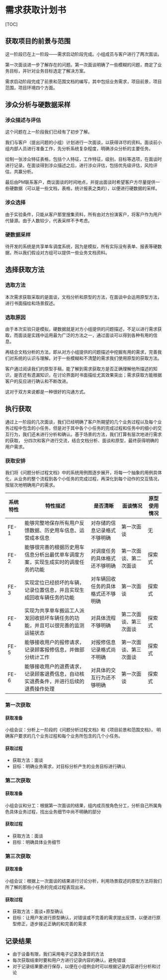 # 需求获取计划书

[TOC]

## 获取项目的前景与范围

这一阶段已在上一阶段——需求启动阶段完成。小组成员与客户进行了两次面谈。

第一次面谈进一步了解存在的问题。第一次面谈明确了一些模糊的问题，商定了业务目标，并针对业务目标选定了解决方案。

需求启动阶段完成了前景和范围文档的编写，其中包括业务需求，项目前景，项目范围，项目环境四个方面。

## 涉众分析与硬数据采样

### 涉众描述与评估

这个问题在上一阶段我们已经有了初步了解。

我们与客户（提出问题的小组）计划进行一次面谈，以获得详尽的资料。面谈前小组内部人员进行准备工作，先分析系统复杂程度，明确涉众分析的主要任务。

绘制一张涉众特征表格，包括个人特征，工作特征，级别，目标等选项，在面谈时进行记录。在面谈得到涉众描述之后，进行涉众评估，包括优先级评估，风险评估，共赢分析。

最后由PM联系客户，商议面谈的时间地点，并提出面谈时希望客户方尽量提供一些硬数据（可以是一些文档，表格，统计报表之类的），以便进行硬数据的采样。

### 涉众选择

由于实验条件，只能从客户那里搜集资料，所有由对方扮演客户，将客户作为用户代替源。由于人数较少，代表采样不予考虑。

### 硬数据采样

待开发的系统是共享单车调度系统，因为是模拟，所有实际没有表单、报表等硬数据，所以我们假设对方组可以提供一些业务文档资料。

## 选择获取方法

### 选取方法

本次需求获取采取的是面谈，文档分析和原型的方法，在面谈中会运用原型方法，进行书面描绘和场景叙述。

### 选取原因

由于本次实验只是模拟，硬数据就是对方小组提供的问题描述，不足以进行需求获取，而面谈是实践中运用最为广泛的方法之一，通过面谈可以得到各种有用的信息。

再结合文档分析的方法，即从对方小组提供的问题描述中挖掘有用的需求，完善我们对系统的认识与理解。对于一些模糊和不清楚的需求我们使用原型的获取方法。

客户通过阅读我们的原型手稿，能了解到需求获取方是否正确理解他所描述的知识，是否还有遗漏知识，在讨论界面时书面描绘尤其效果突出；需求获取方能根据客户的反应进行确认和不断改进。

这对于双方来说都是一种很好的沟通方式。

## 执行获取

通过上一阶段的几次面谈，我们已经明确了客户所期望的几个业务过程以及每个业务过程中包含的小任务，但是对于其中各个小任务的完成过程和任务中的细小的交互行为，我们还未进行分析和确认。基于场景的方法，我们打算有层次地进行需求的获取， 分四次和客户进行交流，结合文档分析、面谈和原型，最终获得明确的用户需求。 

### 获取安排

我们将《问题分析过程文档》中的系统用例图逐步展开，将每一个抽象的用例具体化，从业务的整个流程到各个小任务的完成过程，再深化到每个动作的交互情况，按层次地明确用户的需求。 

| 系统特性 | 特性描述                                                     | 是否清晰                           | 面谈情况               | 原型使用情况 |
| -------- | ------------------------------------------------------------ | ---------------------------------- | ---------------------- | ------------ |
| FE-1     | 能够完整地保存所有用户反馈数据、历史用车信息、运营成本信息   | 对存储的信息记录格式不够明确       | 第一次面谈             | 无           |
| FE-2     | 能够很完善的根据历史用车信息分析出最优单车调度方案，实现生成实时的调度任务的功能 | 对调度任务的具体格式还不够明确     | 第一次面谈、第二次面谈 | 探索式       |
| FE-3     | 实现定位已经损坏的车辆，记录位置信息，并且实现生成回收车辆任务的功能 | 对车辆回收任务的具体格式还不够明确 | 第一次面谈             | 探索式       |
| FE-4     | 实现为共享单车搬运工人派发回收损坏车辆任务的功能，并且可以很完善的监测运输状态 | 对具体流程不够明确                 | 第二次面谈、第三次面谈 | 探索式       |
| FE-5     | 能够接收用户的报修请求，记录顾客报修信息，并做部分统计工作   | 对报修信息记录格式尚不明确         | 第一次面谈、第三次面谈 | 探索式       |
| FE-6     | 能够接收用户的退费请求，记录顾客退费信息，自动核实退费条件，并进行后续的退费操作处理 | 对具体的交互行为还不够明确         | 第一次面谈             | 探索式       |



### 第一次获取

#### 获取准备

小组会议：分析上一阶段的《问题分析过程文档》和《项目前景和范围文档》， 明确客户要求的几个业务过程和每个业务所包含的几个小任务。 

#### 获取过程

- 获取方法：面谈
- 目标：明确业务需求，对目标分析产生的业务目标进行确认 

### 第二次获取

#### 获取准备

小组会议和分工：根据第一次面谈的结果，组内成员按角色分工，分析自己所属角色具体业务过程，找出业务细节中尚不明确的部分

#### 获取过程

- 获取方法：面谈
- 目标：明确具体业务细节

### 第三次获取

#### 获取准备

小组会议：根据上一次面谈的结果进行讨论分析，利用场景叙述的原型方法将我们所了解的那些小任务的完成过程表现出来。

#### 获取过程

- 获取方法：面谈+原型确认 
- 目标：让用户发进行原型确认，对错误或不完善的需求提出反馈，以便进行原型修正，逐步接近正确的和完善的需求 

## 记录结果

- 由于设备有限，我们采用电子记录及录音的方法
- 每次获取结束时要和用户方进行记录内容的确认，避免错误 
- 对于记录结果要进行保存，以便在小组例会时可以根据记录内容进行分析和讨论